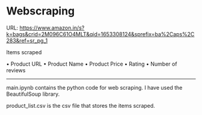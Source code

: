 # Webscraping 


URL: https://www.amazon.in/s?k=bags&crid=2M096C61O4MLT&qid=1653308124&sprefix=ba%2Caps%2C283&ref=sr_pg_1

Items scraped

• Product URL
• Product Name
• Product Price
• Rating
• Number of reviews

------------------------------------------------------------------------------------------------------------------------

main.ipynb contains the python code for web scraping. I have used the BeautifulSoup library.

product_list.csv is the csv file that stores the items scraped.
